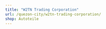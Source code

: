 ```yaml
---
title: "W2TN Trading Corporation"
url: /quezon-city/w2tn-trading-corporation/
shop: Autoteile
---
```

